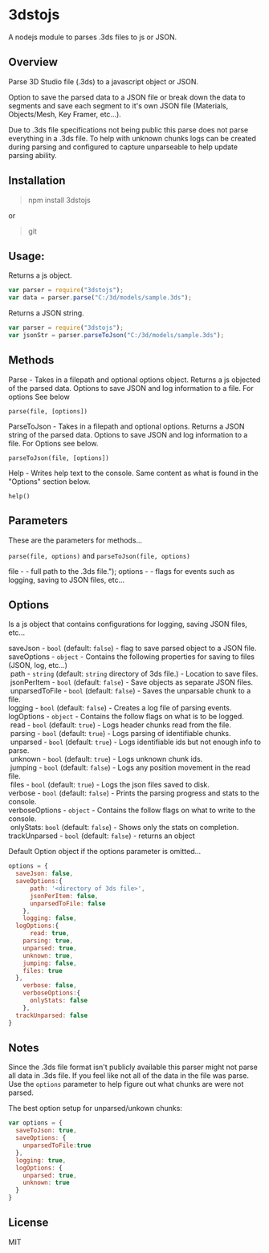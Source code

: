 3dstojs
=======

A nodejs module to parses .3ds files to js or JSON.

Overview
--------
Parse 3D Studio file (.3ds) to a javascript object or JSON.

Option to save the parsed data to a JSON file or break down the data to segments and save each segment to it's own JSON file (Materials, Objects/Mesh, Key Framer, etc...).

Due to .3ds file specifications not being public this parse does not parse everything in a .3ds file.  To help with unknown chunks logs can be created during parsing and configured to capture unparseable to help update parsing ability.

Installation
------------
> npm install 3dstojs

or

> git 

Usage:
-------
Returns a js object.
```javascript
var parser = require("3dstojs");
var data = parser.parse("C:/3d/models/sample.3ds");
```
Returns a JSON string.
```javascript
var parser = require("3dstojs");
var jsonStr = parser.parseToJson("C:/3d/models/sample.3ds");
```

Methods
-------
Parse - Takes in a filepath and optional options object.  Returns a js objected of the parsed data. Options to save JSON and log information to a file. For options See below

`parse(file, [options])`

ParseToJson - Takes in a filepath and optional options.  Returns a JSON string of the parsed data. Options to save JSON and log information to a file.  For Options see below.

`parseToJson(file, [options])`

Help - Writes help text to the console.  Same content as what is found in the "Options" section below.

`help()`

Parameters
----------
These are the parameters for methods...

`parse(file, options)` and `parseToJson(file, options)`

file - <string> - full path to the .3ds file.");
options - <object> - flags for events such as logging, saving to JSON files, etc...

Options
-------
Is a js object that contains configurations for logging, saving JSON files, etc...

saveJson - `bool` (default: `false`) - flag to save parsed object to a JSON file.<br />
saveOptions - `object` - Contains the following properties for saving to files (JSON, log, etc...)<br />
&nbsp;path - `string` (default: `string` directory of 3ds file.) - Location to save files.<br />
&nbsp;jsonPerItem - `bool` (default: `false`) - Save objects as separate JSON files.<br />
&nbsp;unparsedToFile - `bool` (default: `false`) - Saves the unparsable chunk to a file.<br />
logging - `bool` (default: `false`) - Creates a log file of parsing events.<br />
logOptions - `object` - Contains the follow flags on what is to be logged.<br />
&nbsp;read - `bool` (default: `true`) - Logs header chunks read from the file.<br />
&nbsp;parsing - `bool` (default: `true`) - Logs parsing of identifiable chunks.<br />
&nbsp;unparsed - `bool` (default: `true`) - Logs identifiable ids but not enough info to parse.<br />
&nbsp;unknown - `bool` (default: `true`) - Logs unknown chunk ids.<br />
&nbsp;jumping - `bool` (default: `false`) - Logs any position movement in the read file.<br />
&nbsp;files - `bool` (default: `true`) - Logs the json files saved to disk.<br />
verbose - `bool` (default: `false`) - Prints the parsing progress and stats to the console.<br />
verboseOptions - `object` - Contains the follow flags on what to write to the console.<br />
&nbsp;onlyStats: `bool` (default: `false`) - Shows only the stats on completion.<br />
trackUnparsed - `bool` (default: `false`) - returns an object

Default Option object if the options parameter is omitted...
```javascript
options = {
  saveJson: false,
  saveOptions:{
	  path: '<directory of 3ds file>',
	  jsonPerItem: false,
	  unparsedToFile: false
 	},
 	logging: false,
  logOptions:{
	  read: true,
    parsing: true,
    unparsed: true,
    unknown: true,
    jumping: false,
    files: true
  },
 	verbose: false,
 	verboseOptions:{
	  onlyStats: false
 	},
  trackUnparsed: false
}
```

Notes
-----
Since the .3ds file format isn't publicly available this parser might not parse all data in .3ds file.  If you feel like not all of the data in the file was parse.  Use the `options` parameter to help figure out what chunks are were not parsed.

The best option setup for unparsed/unkown chunks:
```javascript
var options = {
  saveToJson: true,
  saveOptions: {
    unparsedToFile:true
  },
  logging: true,
  logOptions: {
    unparsed: true,
    unknown: true
  }
}
```

License
-------
MIT
